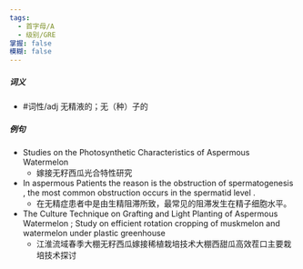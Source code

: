 ```yaml
---
tags:
  - 首字母/A
  - 级别/GRE
掌握: false
模糊: false
---
```

##### 词义
- #词性/adj  无精液的；无（种）子的
##### 例句
- Studies on the Photosynthetic Characteristics of Aspermous Watermelon
	- 嫁接无籽西瓜光合特性研究
- In aspermous Patients the reason is the obstruction of spermatogenesis , the most common obstruction occurs in the spermatid level .
	- 在无精症患者中是由生精阻滞所致，最常见的阻滞发生在精子细胞水平。
- The Culture Technique on Grafting and Light Planting of Aspermous Watermelon ; Study on efficient rotation cropping of muskmelon and watermelon under plastic greenhouse
	- 江淮流域春季大棚无籽西瓜嫁接稀植栽培技术大棚西甜瓜高效茬口主要栽培技术探讨
